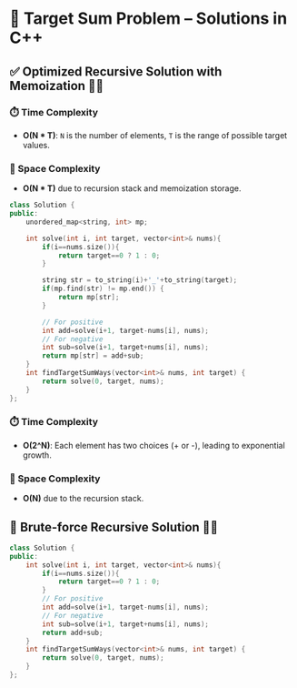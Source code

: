 # 🎯 Target Sum Problem – Solutions in C++

## ✅ Optimized Recursive Solution with Memoization 🧠💾


### ⏱️ Time Complexity
- **O(N * T)**: `N` is the number of elements, `T` is the range of possible target values.

### 🧠 Space Complexity
- **O(N * T)** due to recursion stack and memoization storage.

```cpp
class Solution {
public:
    unordered_map<string, int> mp;

    int solve(int i, int target, vector<int>& nums){
        if(i==nums.size()){
            return target==0 ? 1 : 0;
        }

        string str = to_string(i)+'_'+to_string(target);
        if(mp.find(str) != mp.end()) {
            return mp[str];
        }

        // For positive
        int add=solve(i+1, target-nums[i], nums);
        // For negative
        int sub=solve(i+1, target+nums[i], nums);
        return mp[str] = add+sub;
    }
    int findTargetSumWays(vector<int>& nums, int target) {
        return solve(0, target, nums);
    }
};
```

### ⏱️ Time Complexity
- **O(2^N)**: Each element has two choices (+ or -), leading to exponential growth.

### 🧠 Space Complexity
- **O(N)** due to the recursion stack.

## 🔁 Brute-force Recursive Solution 🚫❌

```cpp
class Solution {
public:
    int solve(int i, int target, vector<int>& nums){
        if(i==nums.size()){
            return target==0 ? 1 : 0;
        }
        // For positive
        int add=solve(i+1, target-nums[i], nums);
        // For negative
        int sub=solve(i+1, target+nums[i], nums);
        return add+sub;
    }
    int findTargetSumWays(vector<int>& nums, int target) {
        return solve(0, target, nums);
    }
};
```
